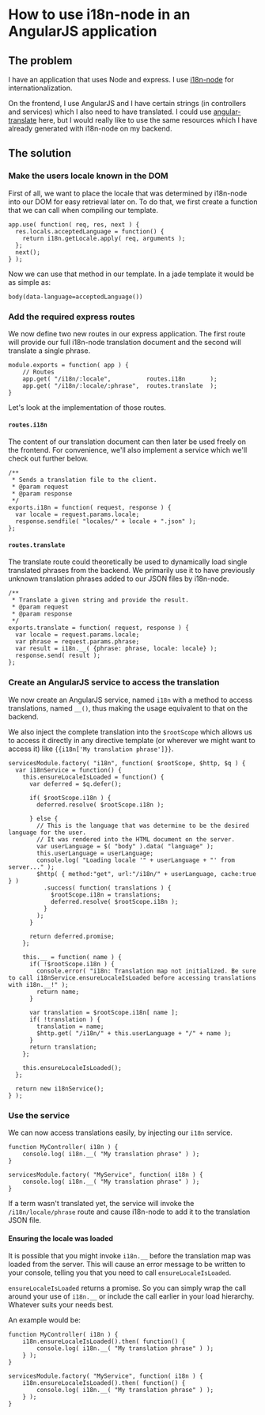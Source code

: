 # How to use i18n-node in an AngularJS application

## The problem
I have an application that uses Node and express. I use [i18n-node](https://github.com/mashpie/i18n-node) for internationalization.

On the frontend, I use AngularJS and I have certain strings (in controllers and services) which I also need to have translated. I could use [angular-translate](https://github.com/PascalPrecht/angular-translate) here, but I would really like to use the same resources which I have already generated with i18n-node on my backend.

## The solution

### Make the users locale known in the DOM
First of all, we want to place the locale that was determined by i18n-node into our DOM for easy retrieval later on. To do that, we first create a function that we can call when compiling our template.

    app.use( function( req, res, next ) {
      res.locals.acceptedLanguage = function() {
        return i18n.getLocale.apply( req, arguments );
      };
      next();
    } );

Now we can use that method in our template. In a jade template it would be as simple as: 

    body(data-language=acceptedLanguage())

### Add the required express routes
We now define two new routes in our express application. The first route will provide our full i18n-node translation document and the second will translate a single phrase.

    module.exports = function( app ) {
        // Routes
        app.get( "/i18n/:locale",          routes.i18n       );
        app.get( "/i18n/:locale/:phrase",  routes.translate  );
    }

Let's look at the implementation of those routes.

#### `routes.i18n`
The content of our translation document can then later be used freely on the frontend. For convenience, we'll also implement a service which we'll check out further below.

    /**
     * Sends a translation file to the client.
     * @param request
     * @param response
     */
    exports.i18n = function( request, response ) {
      var locale = request.params.locale;
      response.sendfile( "locales/" + locale + ".json" );
    };

#### `routes.translate`
The translate route could theoretically be used to dynamically load single translated phrases from the backend. We primarily use it to have previously unknown translation phrases added to our JSON files by i18n-node.  

    /**
     * Translate a given string and provide the result.
     * @param request
     * @param response
     */
    exports.translate = function( request, response ) {
      var locale = request.params.locale;
      var phrase = request.params.phrase;
      var result = i18n.__( {phrase: phrase, locale: locale} );
      response.send( result );
    };

### Create an AngularJS service to access the translation
We now create an AngularJS service, named `i18n` with a method to access translations, named `__()`, thus making the usage equivalent to that on the backend.

We also inject the complete translation into the `$rootScope` which allows us to access it directly in any directive template (or wherever we might want to access it) like `{{i18n['My translation phrase']}}`.

    servicesModule.factory( "i18n", function( $rootScope, $http, $q ) {
      var i18nService = function() {
        this.ensureLocaleIsLoaded = function() {
          var deferred = $q.defer();
    
          if( $rootScope.i18n ) {
            deferred.resolve( $rootScope.i18n );
    
          } else {
            // This is the language that was determine to be the desired language for the user.
            // It was rendered into the HTML document on the server.
            var userLanguage = $( "body" ).data( "language" );
            this.userLanguage = userLanguage;
            console.log( "Loading locale '" + userLanguage + "' from server..." );
            $http( { method:"get", url:"/i18n/" + userLanguage, cache:true } )
              .success( function( translations ) {
                $rootScope.i18n = translations;
                deferred.resolve( $rootScope.i18n );
              } 
            );
          }
    
          return deferred.promise;
        };
    
        this.__ = function( name ) {
          if( !$rootScope.i18n ) {
            console.error( "i18n: Translation map not initialized. Be sure to call i18nService.ensureLocaleIsLoaded before accessing translations with i18n.__!" );
            return name;
          }
    
          var translation = $rootScope.i18n[ name ];
          if( !translation ) {
            translation = name;
            $http.get( "/i18n/" + this.userLanguage + "/" + name );
          }
          return translation;
        };
    
        this.ensureLocaleIsLoaded();
      };
    
      return new i18nService();
    } );

### Use the service
We can now access translations easily, by injecting our `i18n` service.

    function MyController( i18n ) {
        console.log( i18n.__( "My translation phrase" ) );
    }

    servicesModule.factory( "MyService", function( i18n ) {
        console.log( i18n.__( "My translation phrase" ) );
    }

If a term wasn't translated yet, the service will invoke the `/i18n/locale/phrase` route and cause i18n-node to add it to the translation JSON file.

#### Ensuring the locale was loaded
It is possible that you might invoke `i18n.__` before the translation map was loaded from the server. This will cause an error message to be written to your console, telling you that you need to call `ensureLocaleIsLoaded`.

`ensureLocaleIsLoaded` returns a promise. So you can simply wrap the call around your use of `i18n.__` or include the call earlier in your load hierarchy. Whatever suits your needs best.

An example would be:

    function MyController( i18n ) {
        i18n.ensureLocaleIsLoaded().then( function() { 
            console.log( i18n.__( "My translation phrase" ) ); 
        } );
    }

    servicesModule.factory( "MyService", function( i18n ) {
        i18n.ensureLocaleIsLoaded().then( function() { 
            console.log( i18n.__( "My translation phrase" ) ); 
        } );
    }